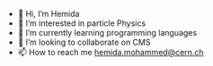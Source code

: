 - 👋 Hi, I’m  Hemida
- 👀 I’m interested in particle Physics
- 🌱 I’m currently learning programming languages
- 💞️ I’m looking to collaborate on CMS
- 📫 How to reach me hemida.mohammed@cern.ch

<!---
Hemida93/Hemida93 is a ✨ special ✨ repository because its `README.md` (this file) appears on your GitHub profile.
You can click the Preview link to take a look at your changes.
--->
